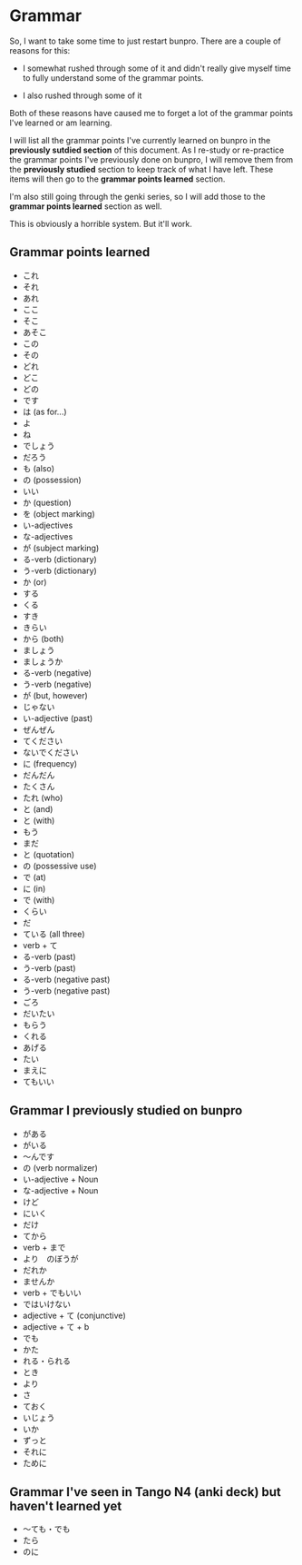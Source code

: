 # Grammar

So, I want to take some time to just restart bunpro. There are a couple of reasons for this:

- I somewhat rushed through some of it and didn't really give myself time to fully understand some of the grammar points.

- I also rushed through some of it

Both of these reasons have caused me to forget a lot of the grammar points I've learned or am learning.

I will list all the grammar points I've currently learned on bunpro in the **previously sutdied section** of this document. As I re-study or re-practice the grammar points I've previously done on bunpro, I will remove them from the **previously studied** section to keep track of what I have left. These items will then go to the **grammar points learned** section.

I'm also still going through the genki series, so I will add those to the **grammar points learned** section as well.

This is obviously a horrible system. But it'll work.

## Grammar points learned

- これ
- それ
- あれ
- ここ
- そこ
- あそこ
- この
- その
- どれ
- どこ
- どの
- です
- は (as for...)
- よ
- ね
- でしょう
- だろう
- も (also)
- の (possession)
- いい
- か (question)
- を (object marking)
- い-adjectives
- な-adjectives
- が (subject marking)
- る-verb (dictionary)
- う-verb (dictionary)
- か (or)
- する
- くる
- すき
- きらい
- から (both)
- ましょう
- ましょうか
- る-verb (negative)
- う-verb (negative)
- が (but, however)
- じゃない
- い-adjective (past)
- ぜんぜん
- てください
- ないでください
- に (frequency)
- だんだん
- たくさん
- たれ (who)
- と (and)
- と (with)
- もう
- まだ
- と (quotation)
- の (possessive use)
- で (at)
- に (in)
- で (with)
- くらい
- だ
- ている (all three)
- verb + て
- る-verb (past)
- う-verb (past)
- る-verb (negative past)
- う-verb (negative past)
- ごろ
- だいたい
- もらう
- くれる
- あげる
- たい
- まえに
- てもいい

## Grammar I previously studied on bunpro

- がある
- がいる
- ～んです
- の (verb normalizer)
- い-adjective + Noun
- な-adjective + Noun
- けど
- にいく
- だけ
- てから
- verb + まで
- より　のぼうが
- だれか
- ませんか
- verb + でもいい
- ではいけない
- adjective + て (conjunctive)
- adjective + て + b
- でも
- かた
- れる・られる
- とき
- より
- さ
- ておく
- いじょう
- いか
- ずっと
- それに
- ために

## Grammar I've seen in Tango N4 (anki deck) but haven't learned yet

- ～ても・でも
- たら
- のに